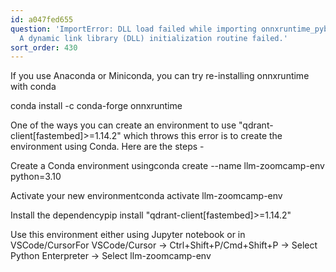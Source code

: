 ```yaml
---
id: a047fed655
question: 'ImportError: DLL load failed while importing onnxruntime_pybind11_state:
  A dynamic link library (DLL) initialization routine failed.'
sort_order: 430
---
```


If you use Anaconda or Miniconda, you can try re-installing onnxruntime with conda

conda install -c conda-forge onnxruntime

One of the ways you can create an environment to use "qdrant-client[fastembed]>=1.14.2" which throws this error is to create the environment using Conda. Here are the steps -

Create a Conda environment usingconda create --name llm-zoomcamp-env python=3.10

Activate your new environmentconda activate llm-zoomcamp-env

Install the dependencypip install "qdrant-client[fastembed]>=1.14.2"

Use this environment either using Jupyter notebook or in VSCode/CursorFor VSCode/Cursor -> Ctrl+Shift+P/Cmd+Shift+P -> Select Python Enterpreter -> Select llm-zoomcamp-env


